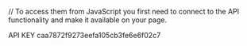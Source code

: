// To access them from JavaScript you first need to connect to the API functionality and make it available on your page.

<script
  src="https://api.mqcdn.com/sdk/mapquest-js/v1.3.2/mapquest.js"
  defer></script>
<link
  rel="stylesheet"
  href="https://api.mqcdn.com/sdk/mapquest-js/v1.3.2/mapquest.css" />



  API KEY caa7872f9273eefa105cb3fe6e6f02c7

  